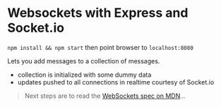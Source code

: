 # Websockets with Express and Socket.io

`npm install && npm start` then point browser to `localhost:8080`

Lets you add messages to a collection of messages.
  - collection is initialized with some dummy data
  - updates pushed to all connections in realtime courtesy of Socket.io

> Next steps are to read the [WebSockets spec on MDN](https://developer.mozilla.org/en-US/docs/Web/API/WebSockets_API)...
